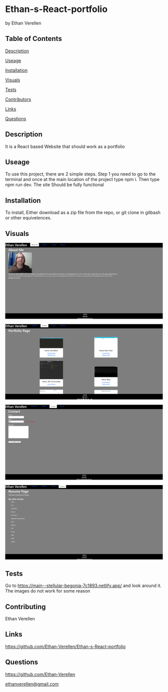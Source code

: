 # Ethan-s-React-portfolio


by Ethan Verellen


## Table of Contents

[Description](#description)

[Useage](#useage)

[Installation](#installation)

[Visuals](#visuals)

[Tests](#tests)

[Contributors](#contributors)

[Links](#links)

[Questions](#questions)




## Description

It is a React based Website that should work as a portfolio


## Useage

To use this project, there are 2 simple steps.  Step 1 you need to go to the terminal and once at the main location of the project type npm i.  Then type npm run dev.  The site Should be fully functional


## Installation

To install, Either download as a zip file from the repo, or git clone in gitbash or other equivelences.


## Visuals
![This is a image of the AboutMe Page](./Assets/images/About.png)

![this is an image of the Portfolio Page](./Assets/images/Portfolio.png)

![this is an image of the Contact Page](./Assets/images/Contact.png)

![this is an image of the Resume Page](./Assets/images/Resume.png)


## Tests

 Go to https://main--stellular-begonia-7c1893.netlify.app/ and look around it.  The images do not work for some reason


## Contributing

Ethan Verellen


## Links

https://github.com/Ethan-Verellen/Ethan-s-React-portfolio


## Questions

https://github.com/Ethan-Verellen

ethanverellen@gmail.com
